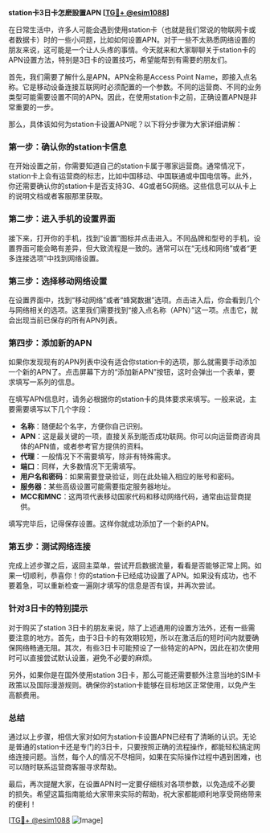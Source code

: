 **station卡3日卡怎麽設置APN [[TG💪+ @esim1088](https://t.me/s/esim1088)]**

在日常生活中，许多人可能会遇到使用station卡（也就是我们常说的物联网卡或者数据卡）时的一些小问题，比如如何设置APN。对于一些不太熟悉网络设置的朋友来说，这可能是一个让人头疼的事情。今天就来和大家聊聊关于station卡的APN设置方法，特别是3日卡的设置技巧，希望能帮到有需要的朋友们。

首先，我们需要了解什么是APN。APN全称是Access Point Name，即接入点名称。它是移动设备连接互联网时必须配置的一个参数。不同的运营商、不同的业务类型可能需要设置不同的APN。因此，在使用station卡之前，正确设置APN是非常重要的一步。

那么，具体该如何为station卡设置APN呢？以下将分步骤为大家详细讲解：

### 第一步：确认你的station卡信息

在开始设置之前，你需要知道自己的station卡属于哪家运营商。通常情况下，station卡上会有运营商的标志，比如中国移动、中国联通或中国电信等。此外，你还需要确认你的station卡是否支持3G、4G或者5G网络。这些信息可以从卡上的说明文档或者客服那里获取。

### 第二步：进入手机的设置界面

接下来，打开你的手机，找到“设置”图标并点击进入。不同品牌和型号的手机，设置界面可能会略有差异，但大致流程是一致的。通常可以在“无线和网络”或者“更多连接选项”中找到网络设置。

### 第三步：选择移动网络设置

在设置界面中，找到“移动网络”或者“蜂窝数据”选项。点击进入后，你会看到几个与网络相关的选项。这里我们需要找到“接入点名称（APN）”这一项。点击它，就会出现当前已保存的所有APN列表。

### 第四步：添加新的APN

如果你发现现有的APN列表中没有适合你station卡的选项，那么就需要手动添加一个新的APN了。点击屏幕下方的“添加新APN”按钮，这时会弹出一个表单，要求填写一系列的信息。

在填写APN信息时，请务必根据你的station卡的具体要求来填写。一般来说，主要需要填写以下几个字段：

- **名称**：随便起个名字，方便你自己识别。
- **APN**：这是最关键的一项，直接关系到能否成功联网。你可以向运营商咨询具体的APN值，或者参考官方提供的资料。
- **代理**：一般情况下不需要填写，除非有特殊需求。
- **端口**：同样，大多数情况下无需填写。
- **用户名和密码**：如果需要登录验证，则在此处输入相应的账号和密码。
- **服务器**：某些高级设置可能需要指定服务器地址。
- **MCC和MNC**：这两项代表移动国家代码和移动网络代码，通常由运营商提供。

填写完毕后，记得保存设置。这样你就成功添加了一个新的APN。

### 第五步：测试网络连接

完成上述步骤之后，返回主菜单，尝试开启数据流量，看看是否能够正常上网。如果一切顺利，恭喜你！你的station卡已经成功设置了APN。如果没有成功，也不要着急，可以重新检查一遍刚才填写的信息是否有误，并再次尝试。

### 针对3日卡的特别提示

对于购买了station 3日卡的朋友来说，除了上述通用的设置方法外，还有一些需要注意的地方。首先，由于3日卡的有效期较短，所以在激活后的短时间内就要确保网络畅通无阻。其次，有些3日卡可能预设了一些特定的APN，因此在初次使用时可以直接尝试默认设置，避免不必要的麻烦。

另外，如果你是在国外使用station 3日卡，那么可能还需要额外注意当地的SIM卡政策以及国际漫游规则。确保你的station卡能够在目标地区正常使用，以免产生高额费用。

### 总结

通过以上步骤，相信大家对如何为station卡设置APN已经有了清晰的认识。无论是普通的station卡还是专门的3日卡，只要按照正确的流程操作，都能轻松搞定网络连接问题。当然，每个人的情况不尽相同，如果在实际操作过程中遇到困难，也可以随时联系运营商客服寻求帮助。

最后，再次提醒大家，在设置APN时一定要仔细核对各项参数，以免造成不必要的损失。希望这篇指南能给大家带来实际的帮助，祝大家都能顺利地享受网络带来的便利！

[[TG💪+ @esim1088](https://t.me/s/esim1088) ![Image](https://i.postimg.cc/4NQfJmqS/Snipaste-2025-05-13-00-14-12.png)]